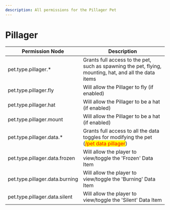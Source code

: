 ```yaml
---
description: All permissions for the Pillager Pet
---
```


# Pillager
| Permission Node        | Description                                                                                            |
| - | - |
| pet.type.pillager.* | Grants full access to the pet, such as spawning the pet, flying, mounting, hat, and all the data items |
| pet.type.pillager.fly | Will allow the Pillager to fly (if enabled) |
| pet.type.pillager.hat | Will allow the Pillager to be a hat (if enabled) |
| pet.type.pillager.mount | Will allow the Pillager to be a hat (if enabled) |
| pet.type.pillager.data.* | Grants full access to all the data toggles for modifying the pet (<mark style="color:red;">/pet data pillager</mark>) |
| pet.type.pillager.data.frozen | Will allow the player to view/toggle the 'Frozen' Data Item |
| pet.type.pillager.data.burning | Will allow the player to view/toggle the 'Burning' Data Item |
| pet.type.pillager.data.silent | Will allow the player to view/toggle the 'Silent' Data Item |

